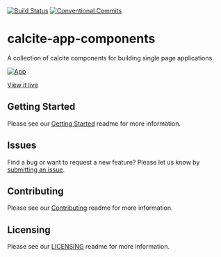 [![Build Status](https://travis-ci.com/Esri/calcite-app-components.svg?branch=master)](https://travis-ci.com/Esri/calcite-app-components)
[![Conventional Commits](https://img.shields.io/badge/Conventional%20Commits-1.0.0-yellow.svg)](https://conventionalcommits.org)

# calcite-app-components

A collection of calcite components for building single page applications.

[![App](https://user-images.githubusercontent.com/1231455/68511307-8155fe80-022a-11ea-8c27-a5bc331bacab.png)​](https://esri.github.io/calcite-app-components/)

​[View it live](https://esri.github.io/calcite-app-components/)

## Getting Started

Please see our [Getting Started](GETTING_STARTED.md) readme for more information.

## Issues

Find a bug or want to request a new feature? Please let us know by [submitting an issue](https://github.com/Esri/calcite-app-components/issues/new/choose).

## Contributing

Please see our [Contributing](CONTRIBUTING.md) readme for more information.

## Licensing

Please see our [LICENSING](LICENSING.md) readme for more information.
